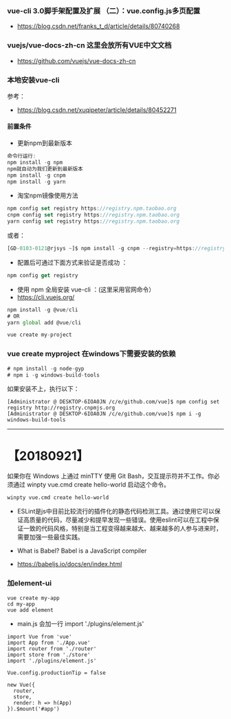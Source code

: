 
### vue-cli 3.0脚手架配置及扩展 （二）：vue.config.js多页配置
* https://blog.csdn.net/franks_t_d/article/details/80740268

### vuejs/vue-docs-zh-cn 这里会放所有VUE中文文档
* https://github.com/vuejs/vue-docs-zh-cn

### 本地安装vue-cli
参考：

- https://blog.csdn.net/xuqipeter/article/details/80452271

#### 前置条件

- 更新npm到最新版本 
```js
命令行运行: 
npm install -g npm 
npm就自动为我们更新到最新版本
npm install -g cnpm
npm install -g yarn
```
- 淘宝npm镜像使用方法 
```js
npm config set registry https://registry.npm.taobao.org 
cnpm config set registry https://registry.npm.taobao.org 
yarn config set registry https://registry.npm.taobao.org 
```
或者：
```js
[GD-0103-0121@rjsys ~]$ npm install -g cnpm --registry=https://registry.npm.taobao.org
```

- 配置后可通过下面方式来验证是否成功 ： 
```js
npm config get registry
```
- 使用 npm 全局安装 vue-cli ：(这里采用官网命令）
- https://cli.vuejs.org/
```js
npm install -g @vue/cli
# OR
yarn global add @vue/cli

vue create my-project
```
### vue create myproject 在windows下需要安装的依赖
```js
# npm install -g node-gyp 
# npm i -g windows-build-tools
```
如果安装不上，执行以下：
```
[Administrator @ DESKTOP-6IOA0JN /c/e/github.com/vue]$ npm config set registry http://registry.cnpmjs.org
[Administrator @ DESKTOP-6IOA0JN /c/e/github.com/vue]$ npm i -g windows-build-tools
```
***
# 【20180921】
如果你在 Windows 上通过 minTTY 使用 Git Bash，交互提示符并不工作。你必须通过 winpty vue.cmd create hello-world 启动这个命令。
```
winpty vue.cmd create hello-world
```
* ESLint是js中目前比较流行的插件化的静态代码检测工具。通过使用它可以保证高质量的代码，尽量减少和提早发现一些错误。使用eslint可以在工程中保证一致的代码风格，特别是当工程变得越来越大、越来越多的人参与进来时，需要加强一些最佳实践。

* What is Babel? Babel is a JavaScript compiler
* https://babeljs.io/docs/en/index.html

### 加element-ui
```
vue create my-app
cd my-app
vue add element
```

* main.js 会加一行 import './plugins/element.js'

```
import Vue from 'vue'
import App from './App.vue'
import router from './router'
import store from './store'
import './plugins/element.js'

Vue.config.productionTip = false

new Vue({
  router,
  store,
  render: h => h(App)
}).$mount('#app')
```


